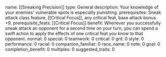 name: [[Sneaking Precision]]
type: General
description: Your knowledge of your enemies' vulnerable spots is especially punishing.
prerequisites: Sneak attack class feature, [[Critical Focus]], any critical feat, base attack bonus +9.
prerequisite_feats: [[Critical Focus]]
benefit: Whenever you successfully sneak attack an opponent for a second time on your turn, you can spend a swift action to apply the effects of one critical feat you know to that opponent.
normal: 0
special: 0
teamwork: 0
critical: 0
grit: 0
style: 0
performance: 0
racial: 0
companion_familiar: 0
race_name: 0
note: 0
goal: 0
completion_benefit: 0
multiples: 0
suggested_traits: 0
